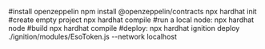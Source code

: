 #install openzeppelin
npm install @openzeppelin/contracts
npx hardhat init    #create empty project
npx hardhat compile
#run a local node:
npx hardhat node
#build
npx hardhat compile
#deploy:
npx hardhat ignition deploy ./ignition/modules/EsoToken.js --network localhost